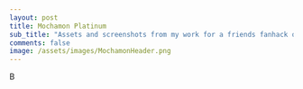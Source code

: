 ```yaml
---
layout: post
title: Mochamon Platinum
sub_title: "Assets and screenshots from my work for a friends fanhack of Pokémon Platinum"
comments: false
image: /assets/images/MochamonHeader.png
---
```

B